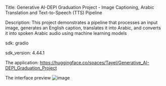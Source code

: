 Title: Generative AI-DEPI Graduation Project - Image Captioning, Arabic Translation and Text-to-Speech (TTS) Pipeline

Description: This project demonstrates a pipeline that processes an input image, generates an English caption, translates it into Arabic, and converts it into spoken Arabic audio using machine learning models

sdk: gradio

sdk_version: 4.44.1

The application: https://huggingface.co/spaces/Tayel/Generative_AI-DEPI_Graduation_Project

The interface preview
![image](https://github.com/user-attachments/assets/df627750-0b36-4695-8e45-bec3774f42ca)
